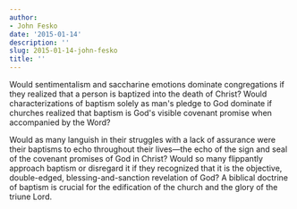 ```yaml
---
author:
- John Fesko
date: '2015-01-14'
description: ''
slug: 2015-01-14-john-fesko
title: ''
---
```

Would sentimentalism and saccharine emotions dominate congregations if they realized that a person is baptized into the death of Christ? Would characterizations of baptism solely as man's pledge to God dominate if churches realized that baptism is God's visible covenant promise when accompanied by the Word? 

Would as many languish in their struggles with a lack of assurance were their baptisms to echo throughout their lives—the echo of the sign and seal of the covenant promises of God in Christ? Would so many flippantly approach baptism or disregard it if they recognized that it is the objective, double-edged, blessing-and-sanction revelation of God? A biblical doctrine of baptism is crucial for the edification of the church and the glory of the triune Lord.



